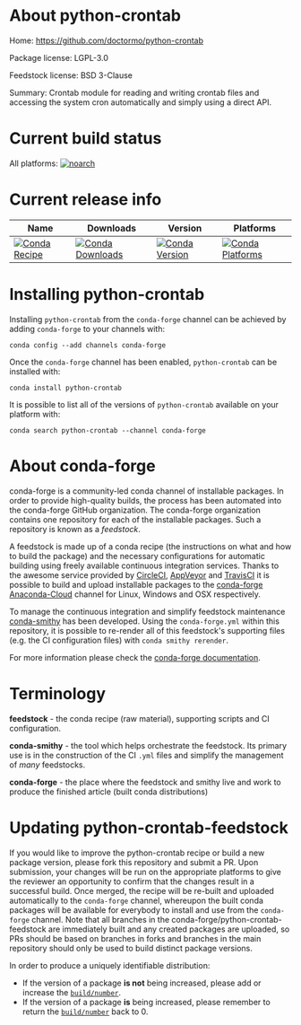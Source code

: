 About python-crontab
====================

Home: https://github.com/doctormo/python-crontab

Package license: LGPL-3.0

Feedstock license: BSD 3-Clause

Summary: Crontab module for reading and writing crontab files and accessing the system cron automatically and simply using a direct API.



Current build status
====================

All platforms:
[![noarch](https://img.shields.io/circleci/project/github/conda-forge/python-crontab-feedstock/master.svg?label=noarch)](https://circleci.com/gh/conda-forge/python-crontab-feedstock)

Current release info
====================

| Name | Downloads | Version | Platforms |
| --- | --- | --- | --- |
| [![Conda Recipe](https://img.shields.io/badge/recipe-python--crontab-green.svg)](https://anaconda.org/conda-forge/python-crontab) | [![Conda Downloads](https://img.shields.io/conda/dn/conda-forge/python-crontab.svg)](https://anaconda.org/conda-forge/python-crontab) | [![Conda Version](https://img.shields.io/conda/vn/conda-forge/python-crontab.svg)](https://anaconda.org/conda-forge/python-crontab) | [![Conda Platforms](https://img.shields.io/conda/pn/conda-forge/python-crontab.svg)](https://anaconda.org/conda-forge/python-crontab) |

Installing python-crontab
=========================

Installing `python-crontab` from the `conda-forge` channel can be achieved by adding `conda-forge` to your channels with:

```
conda config --add channels conda-forge
```

Once the `conda-forge` channel has been enabled, `python-crontab` can be installed with:

```
conda install python-crontab
```

It is possible to list all of the versions of `python-crontab` available on your platform with:

```
conda search python-crontab --channel conda-forge
```


About conda-forge
=================

conda-forge is a community-led conda channel of installable packages.
In order to provide high-quality builds, the process has been automated into the
conda-forge GitHub organization. The conda-forge organization contains one repository
for each of the installable packages. Such a repository is known as a *feedstock*.

A feedstock is made up of a conda recipe (the instructions on what and how to build
the package) and the necessary configurations for automatic building using freely
available continuous integration services. Thanks to the awesome service provided by
[CircleCI](https://circleci.com/), [AppVeyor](http://www.appveyor.com/)
and [TravisCI](https://travis-ci.org/) it is possible to build and upload installable
packages to the [conda-forge](https://anaconda.org/conda-forge)
[Anaconda-Cloud](http://docs.anaconda.org/) channel for Linux, Windows and OSX respectively.

To manage the continuous integration and simplify feedstock maintenance
[conda-smithy](http://github.com/conda-forge/conda-smithy) has been developed.
Using the ``conda-forge.yml`` within this repository, it is possible to re-render all of
this feedstock's supporting files (e.g. the CI configuration files) with ``conda smithy rerender``.

For more information please check the [conda-forge documentation](https://conda-forge.org/docs/).

Terminology
===========

**feedstock** - the conda recipe (raw material), supporting scripts and CI configuration.

**conda-smithy** - the tool which helps orchestrate the feedstock.
                   Its primary use is in the construction of the CI ``.yml`` files
                   and simplify the management of *many* feedstocks.

**conda-forge** - the place where the feedstock and smithy live and work to
                  produce the finished article (built conda distributions)


Updating python-crontab-feedstock
=================================

If you would like to improve the python-crontab recipe or build a new
package version, please fork this repository and submit a PR. Upon submission,
your changes will be run on the appropriate platforms to give the reviewer an
opportunity to confirm that the changes result in a successful build. Once
merged, the recipe will be re-built and uploaded automatically to the
`conda-forge` channel, whereupon the built conda packages will be available for
everybody to install and use from the `conda-forge` channel.
Note that all branches in the conda-forge/python-crontab-feedstock are
immediately built and any created packages are uploaded, so PRs should be based
on branches in forks and branches in the main repository should only be used to
build distinct package versions.

In order to produce a uniquely identifiable distribution:
 * If the version of a package **is not** being increased, please add or increase
   the [``build/number``](http://conda.pydata.org/docs/building/meta-yaml.html#build-number-and-string).
 * If the version of a package **is** being increased, please remember to return
   the [``build/number``](http://conda.pydata.org/docs/building/meta-yaml.html#build-number-and-string)
   back to 0.